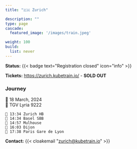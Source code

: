 ```yaml
---
title: "🇨🇭 Zurich"

description: ""
type: page
cascade:
  featured_image: '/images/train.jpeg'

weight: 100
build:
  list: never
---
```


**Status:** {{< badge text="Registration closed" icon="info" >}}

**Tickets:** https://zurich.kubetrain.io/ - **SOLD OUT**

### Journey

📅 18 March, 2024  
🚂 TGV Lyria 9222

```
🚂 13:34 Zurich HB
🚏 14:34 Basel SBB
🚏 14:57 Mulhouse
🚏 16:03 Dijon
🚉 17:38 Paris Gare de Lyon
```

**Contact:** {{< cloakemail "zurich@kubetrain.io" >}}

<!--more-->
